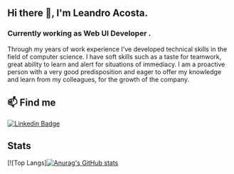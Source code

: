 ## Hi there 👋, I'm Leandro Acosta.

### Currently working as Web UI Developer .

Through my years of work experience I've developed technical skills in the field of computer science.
I have soft skills such as a taste for teamwork, great ability to learn and alert for situations of immediacy.
I am a proactive person with a very good predisposition and eager to offer my knowledge and learn from my colleagues, for the growth of the company.

## 📫 Find me

[![Linkedin Badge](https://img.shields.io/badge/-LinkedIn-blue?style=flat-square&logo=Linkedin&logoColor=white&link=https://https://www.linkedin.com/in/lacosta01/)](https://www.linkedin.com/in/lacosta01/)


## Stats

[![Top Langs][![Anurag's GitHub stats](https://github-readme-stats.vercel.app/api?username=lacosta)](https://github.com/anuraghazra/github-readme-stats)

